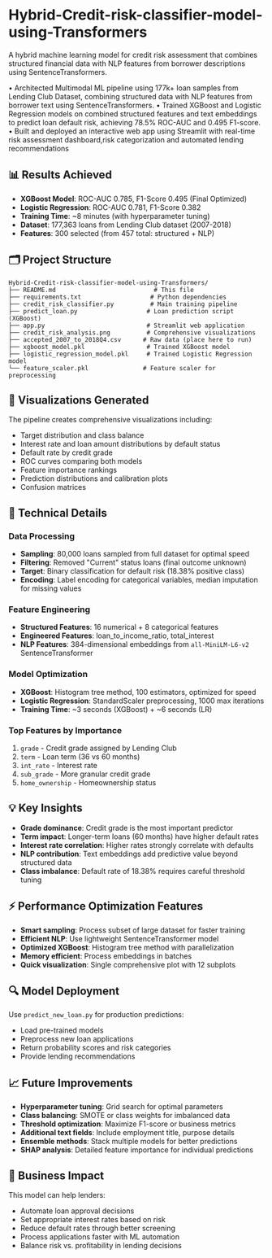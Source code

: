 # Hybrid-Credit-risk-classifier-model-using-Transformers

A hybrid machine learning model for credit risk assessment that combines structured financial data with NLP features from borrower descriptions using SentenceTransformers.

• Architected Multimodal ML pipeline using 177k+ loan samples from Lending Club Dataset, combining
structured data with NLP features from borrower text using SentenceTransformers.
• Trained XGBoost and Logistic Regression models on combined structured features and text embeddings to
predict loan default risk, achieving 78.5% ROC-AUC and 0.495 F1-score.
• Built and deployed an interactive web app using Streamlit with real-time risk assessment dashboard,risk
categorization and automated lending recommendations


## 📊 Results Achieved
- **XGBoost Model**: ROC-AUC 0.785, F1-Score 0.495 (Final Optimized)
- **Logistic Regression**: ROC-AUC 0.781, F1-Score 0.382
- **Training Time**: ~8 minutes (with hyperparameter tuning)
- **Dataset**: 177,363 loans from Lending Club dataset (2007-2018)
- **Features**: 300 selected (from 457 total: structured + NLP)

## 🗂 Project Structure
```
Hybrid-Credit-risk-classifier-model-using-Transformers/
├── README.md                           # This file
├── requirements.txt                   # Python dependencies
├── credit_risk_classifier.py          # Main training pipeline
├── predict_loan.py                   # Loan prediction script (XGBoost)
├── app.py                            # Streamlit web application
├── credit_risk_analysis.png          # Comprehensive visualizations
├── accepted_2007_to_2018Q4.csv      # Raw data (place here to run)
├── xgboost_model.pkl                 # Trained XGBoost model
├── logistic_regression_model.pkl     # Trained Logistic Regression model
└── feature_scaler.pkl               # Feature scaler for preprocessing
```


## 🎨 Visualizations Generated
The pipeline creates comprehensive visualizations including:
- Target distribution and class balance
- Interest rate and loan amount distributions by default status
- Default rate by credit grade
- ROC curves comparing both models
- Feature importance rankings
- Prediction distributions and calibration plots
- Confusion matrices

## 🔧 Technical Details

### Data Processing
- **Sampling**: 80,000 loans sampled from full dataset for optimal speed
- **Filtering**: Removed "Current" status loans (final outcome unknown)
- **Target**: Binary classification for default risk (18.38% positive class)
- **Encoding**: Label encoding for categorical variables, median imputation for missing values

### Feature Engineering
- **Structured Features**: 16 numerical + 8 categorical features
- **Engineered Features**: loan_to_income_ratio, total_interest
- **NLP Features**: 384-dimensional embeddings from `all-MiniLM-L6-v2` SentenceTransformer

### Model Optimization
- **XGBoost**: Histogram tree method, 100 estimators, optimized for speed
- **Logistic Regression**: StandardScaler preprocessing, 1000 max iterations
- **Training Time**: ~3 seconds (XGBoost) + ~6 seconds (LR)

### Top Features by Importance
1. `grade` - Credit grade assigned by Lending Club
2. `term`  - Loan term (36 vs 60 months)
3. `int_rate` - Interest rate
4. `sub_grade`  - More granular credit grade
5. `home_ownership`  - Homeownership status

## 💡 Key Insights
- **Grade dominance**: Credit grade is the most important predictor
- **Term impact**: Longer-term loans (60 months) have higher default rates
- **Interest rate correlation**: Higher rates strongly correlate with defaults
- **NLP contribution**: Text embeddings add predictive value beyond structured data
- **Class imbalance**: Default rate of 18.38% requires careful threshold tuning

## ⚡ Performance Optimization Features
- **Smart sampling**: Process subset of large dataset for faster training
- **Efficient NLP**: Use lightweight SentenceTransformer model
- **Optimized XGBoost**: Histogram tree method with parallelization
- **Memory efficient**: Process embeddings in batches
- **Quick visualization**: Single comprehensive plot with 12 subplots

## 🔍 Model Deployment
Use `predict_new_loan.py` for production predictions:
- Load pre-trained models
- Preprocess new loan applications
- Return probability scores and risk categories
- Provide lending recommendations

## 📈 Future Improvements
- **Hyperparameter tuning**: Grid search for optimal parameters
- **Class balancing**: SMOTE or class weights for imbalanced data
- **Threshold optimization**: Maximize F1-score or business metrics
- **Additional text fields**: Include employment title, purpose details
- **Ensemble methods**: Stack multiple models for better predictions
- **SHAP analysis**: Detailed feature importance for individual predictions

## 📝 Business Impact
This model can help lenders:
- Automate loan approval decisions
- Set appropriate interest rates based on risk
- Reduce default rates through better screening
- Process applications faster with ML automation
- Balance risk vs. profitability in lending decisions

